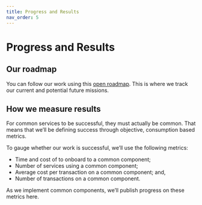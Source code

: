 ```yaml
---
title: Progress and Results
nav_order: 5
---
```


# Progress and Results

## Our roadmap

You can follow our work using this [open roadmap](https://trello.com/b/vqqXYk3l/common-components-mission-control). This is where we track our current and potential future missions. 

## How we measure results

For common services to be successful, they must actually be common. That means that we’ll be defining success through objective, consumption based metrics. 

To gauge whether our work is successful, we’ll use the following metrics: 
- Time and cost of to onboard to a common component;
- Number of services using a common component;
- Average cost per transaction on a common component; and,
- Number of transactions on a common component.

As we implement common components, we’ll publish progress on these metrics here.
